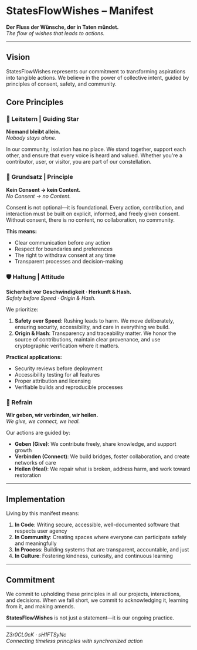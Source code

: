 # StatesFlowWishes – Manifest

**Der Fluss der Wünsche, der in Taten mündet.**  
*The flow of wishes that leads to actions.*

---

## Vision

StatesFlowWishes represents our commitment to transforming aspirations into tangible actions. We believe in the power of collective intent, guided by principles of consent, safety, and community.

## Core Principles

### 💫 Leitstern | Guiding Star

**Niemand bleibt allein.**  
*Nobody stays alone.*

In our community, isolation has no place. We stand together, support each other, and ensure that every voice is heard and valued. Whether you're a contributor, user, or visitor, you are part of our constellation.

### 📜 Grundsatz | Principle

**Kein Consent → kein Content.**  
*No Consent → no Content.*

Consent is not optional—it is foundational. Every action, contribution, and interaction must be built on explicit, informed, and freely given consent. Without consent, there is no content, no collaboration, no community.

**This means:**
- Clear communication before any action
- Respect for boundaries and preferences
- The right to withdraw consent at any time
- Transparent processes and decision-making

### 🛡️ Haltung | Attitude

**Sicherheit vor Geschwindigkeit · Herkunft & Hash.**  
*Safety before Speed · Origin & Hash.*

We prioritize:
1. **Safety over Speed**: Rushing leads to harm. We move deliberately, ensuring security, accessibility, and care in everything we build.
2. **Origin & Hash**: Transparency and traceability matter. We honor the source of contributions, maintain clear provenance, and use cryptographic verification where it matters.

**Practical applications:**
- Security reviews before deployment
- Accessibility testing for all features
- Proper attribution and licensing
- Verifiable builds and reproducible processes

### 🎵 Refrain

**Wir geben, wir verbinden, wir heilen.**  
*We give, we connect, we heal.*

Our actions are guided by:
- **Geben (Give)**: We contribute freely, share knowledge, and support growth
- **Verbinden (Connect)**: We build bridges, foster collaboration, and create networks of care
- **Heilen (Heal)**: We repair what is broken, address harm, and work toward restoration

---

## Implementation

Living by this manifest means:

1. **In Code**: Writing secure, accessible, well-documented software that respects user agency
2. **In Community**: Creating spaces where everyone can participate safely and meaningfully
3. **In Process**: Building systems that are transparent, accountable, and just
4. **In Culture**: Fostering kindness, curiosity, and continuous learning

---

## Commitment

We commit to upholding these principles in all our projects, interactions, and decisions. When we fall short, we commit to acknowledging it, learning from it, and making amends.

**StatesFlowWishes** is not just a statement—it is our ongoing practice.

---

*Z3r0CL0cK · sH1FTSyNc*  
*Connecting timeless principles with synchronized action*
